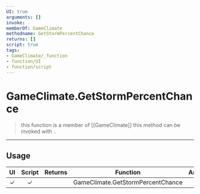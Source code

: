 ```yaml
---
UI: true
arguments: []
invoke: .
memberOf: GameClimate
methodname: GetStormPercentChance
returns: []
script: true
tags:
- GameClimate/_function
- function/UI
- function/script
---
```

# GameClimate.GetStormPercentChance
> this function is a member of [[GameClimate]]
> this method can be invoked with `.`
-----
## Usage
|  UI | Script | Returns | Function | Arguments |
|:---:|:------:|-------:|:--------:|:---------|
|✓|✓||GameClimate.GetStormPercentChance||
